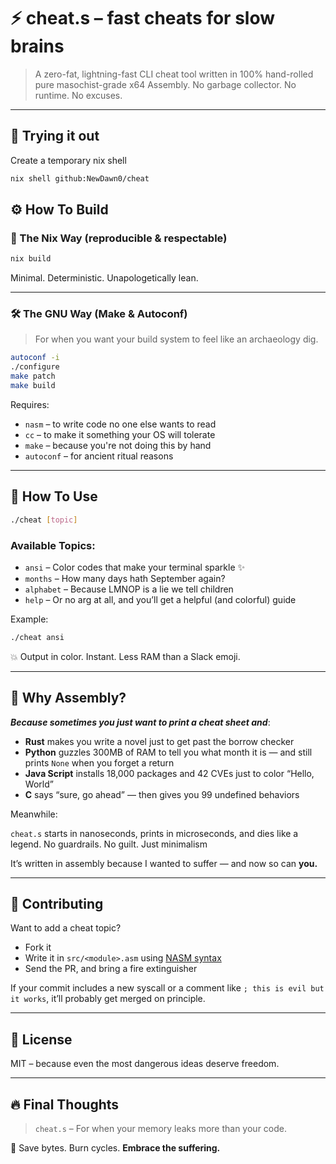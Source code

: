 # ⚡ cheat.s – fast cheats for slow brains

> A zero-fat, lightning-fast CLI cheat tool written in 100% hand-rolled pure masochist-grade x64 Assembly.
> No garbage collector. No runtime. No excuses.

---

## 🍿 Trying it out

Create a temporary nix shell

```bash
nix shell github:NewDawn0/cheat
```

## ⚙️ How To Build

### 🧊 The Nix Way (reproducible & respectable)

```bash
nix build
```

Minimal. Deterministic. Unapologetically lean.

---

### 🛠️ The GNU Way (Make & Autoconf)

> For when you want your build system to feel like an archaeology dig.

```bash
autoconf -i
./configure
make patch
make build
```

Requires:

- `nasm` – to write code no one else wants to read
- `cc` – to make it something your OS will tolerate
- `make` – because you're not doing this by hand
- `autoconf` – for ancient ritual reasons

---

## 🚀 How To Use

```bash
./cheat [topic]
```

### Available Topics:

- `ansi` – Color codes that make your terminal sparkle ✨
- `months` – How many days hath September again?
- `alphabet` – Because LMNOP is a lie we tell children
- `help` – Or no arg at all, and you’ll get a helpful (and colorful) guide

Example:

```bash
./cheat ansi
```

💥 Output in color. Instant. Less RAM than a Slack emoji.

---

## 🧨 Why Assembly?

**_Because sometimes you just want to print a cheat sheet and_**:

- **Rust** makes you write a novel just to get past the borrow checker
- **Python** guzzles 300MB of RAM to tell you what month it is — and still prints `None` when you forget a return
- **Java Script** installs 18,000 packages and 42 CVEs just to color “Hello, World”
- **C** says “sure, go ahead” — then gives you 99 undefined behaviors

Meanwhile:

`cheat.s` starts in nanoseconds, prints in microseconds, and dies like a legend.
No guardrails. No guilt. Just minimalism

It’s written in assembly because I wanted to suffer — and now so can **you.**

---

## 🤝 Contributing

Want to add a cheat topic?

- Fork it
- Write it in `src/<module>.asm` using [NASM syntax](https://www.nasm.us/docs.php)
- Send the PR, and bring a fire extinguisher

If your commit includes a new syscall or a comment like `; this is evil but it works`, it’ll probably get merged on principle.

---

## 📜 License

MIT – because even the most dangerous ideas deserve freedom.

---

## 🔥 Final Thoughts

> `cheat.s` – For when your memory leaks more than your code.

💾 Save bytes. Burn cycles. **Embrace the suffering.**
